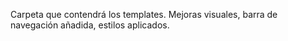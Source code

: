 Carpeta que contendrá los templates.
Mejoras visuales, barra de navegación añadida, estilos aplicados.